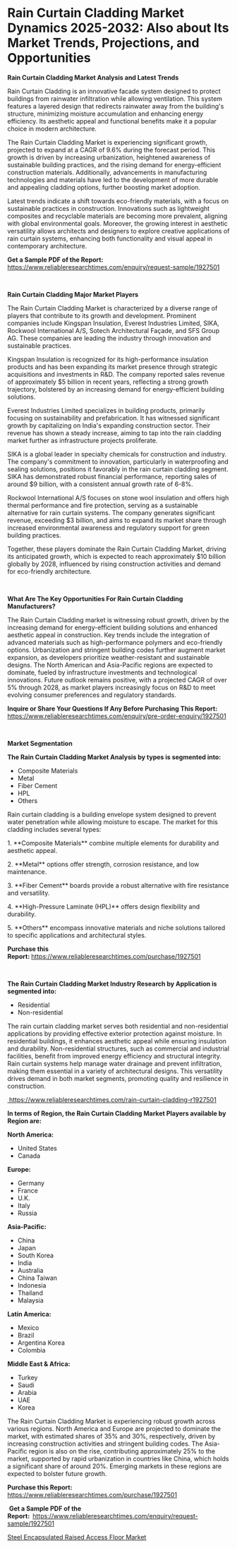 <p><h1>Rain Curtain Cladding Market Dynamics 2025-2032: Also about Its Market Trends, Projections, and Opportunities</h1></p><p><strong>Rain Curtain Cladding Market Analysis and Latest Trends</strong></p>
<p><p>Rain Curtain Cladding is an innovative facade system designed to protect buildings from rainwater infiltration while allowing ventilation. This system features a layered design that redirects rainwater away from the building's structure, minimizing moisture accumulation and enhancing energy efficiency. Its aesthetic appeal and functional benefits make it a popular choice in modern architecture.</p><p>The Rain Curtain Cladding Market is experiencing significant growth, projected to expand at a CAGR of 9.6% during the forecast period. This growth is driven by increasing urbanization, heightened awareness of sustainable building practices, and the rising demand for energy-efficient construction materials. Additionally, advancements in manufacturing technologies and materials have led to the development of more durable and appealing cladding options, further boosting market adoption.</p><p>Latest trends indicate a shift towards eco-friendly materials, with a focus on sustainable practices in construction. Innovations such as lightweight composites and recyclable materials are becoming more prevalent, aligning with global environmental goals. Moreover, the growing interest in aesthetic versatility allows architects and designers to explore creative applications of rain curtain systems, enhancing both functionality and visual appeal in contemporary architecture.</p></p>
<p><strong>Get a Sample PDF of the Report:&nbsp;</strong> <a href="https://www.reliableresearchtimes.com/enquiry/request-sample/1927501?utm_campaign=2205&utm_medium=2&utm_source=Github&utm_content=ia&utm_term=28032025&utm_id=rain-curtain-cladding">https://www.reliableresearchtimes.com/enquiry/request-sample/1927501</a></p>
<p>&nbsp;</p>
<p><strong>Rain Curtain Cladding Major Market Players</strong></p>
<p><p>The Rain Curtain Cladding Market is characterized by a diverse range of players that contribute to its growth and development. Prominent companies include Kingspan Insulation, Everest Industries Limited, SIKA, Rockwool International A/S, Sotech Architectural Façade, and SFS Group AG. These companies are leading the industry through innovation and sustainable practices.</p><p>Kingspan Insulation is recognized for its high-performance insulation products and has been expanding its market presence through strategic acquisitions and investments in R&D. The company reported sales revenue of approximately $5 billion in recent years, reflecting a strong growth trajectory, bolstered by an increasing demand for energy-efficient building solutions.</p><p>Everest Industries Limited specializes in building products, primarily focusing on sustainability and prefabrication. It has witnessed significant growth by capitalizing on India's expanding construction sector. Their revenue has shown a steady increase, aiming to tap into the rain cladding market further as infrastructure projects proliferate.</p><p>SIKA is a global leader in specialty chemicals for construction and industry. The company's commitment to innovation, particularly in waterproofing and sealing solutions, positions it favorably in the rain curtain cladding segment. SIKA has demonstrated robust financial performance, reporting sales of around $9 billion, with a consistent annual growth rate of 6-8%.</p><p>Rockwool International A/S focuses on stone wool insulation and offers high thermal performance and fire protection, serving as a sustainable alternative for rain curtain systems. The company generates significant revenue, exceeding $3 billion, and aims to expand its market share through increased environmental awareness and regulatory support for green building practices.</p><p>Together, these players dominate the Rain Curtain Cladding Market, driving its anticipated growth, which is expected to reach approximately $10 billion globally by 2028, influenced by rising construction activities and demand for eco-friendly architecture.</p></p>
<p>&nbsp;</p>
<p><strong>What Are The Key Opportunities For Rain Curtain Cladding Manufacturers?</strong></p>
<p><p>The Rain Curtain Cladding market is witnessing robust growth, driven by the increasing demand for energy-efficient building solutions and enhanced aesthetic appeal in construction. Key trends include the integration of advanced materials such as high-performance polymers and eco-friendly options. Urbanization and stringent building codes further augment market expansion, as developers prioritize weather-resistant and sustainable designs. The North American and Asia-Pacific regions are expected to dominate, fueled by infrastructure investments and technological innovations. Future outlook remains positive, with a projected CAGR of over 5% through 2028, as market players increasingly focus on R&D to meet evolving consumer preferences and regulatory standards.</p></p>
<p><strong>Inquire or Share Your Questions If Any Before Purchasing This Report:</strong> <a href="https://www.reliableresearchtimes.com/enquiry/pre-order-enquiry/1927501?utm_campaign=2205&utm_medium=2&utm_source=Github&utm_content=ia&utm_term=28032025&utm_id=rain-curtain-cladding">https://www.reliableresearchtimes.com/enquiry/pre-order-enquiry/1927501</a></p>
<p>&nbsp;</p>
<p><strong>Market Segmentation</strong></p>
<p><strong>The Rain Curtain Cladding Market Analysis by types is segmented into:</strong></p>
<p><ul><li>Composite Materials</li><li>Metal</li><li>Fiber Cement</li><li>HPL</li><li>Others</li></ul></p>
<p><p>Rain curtain cladding is a building envelope system designed to prevent water penetration while allowing moisture to escape. The market for this cladding includes several types: </p><p>1. **Composite Materials** combine multiple elements for durability and aesthetic appeal.</p><p>2. **Metal** options offer strength, corrosion resistance, and low maintenance.</p><p>3. **Fiber Cement** boards provide a robust alternative with fire resistance and versatility.</p><p>4. **High-Pressure Laminate (HPL)** offers design flexibility and durability.</p><p>5. **Others** encompass innovative materials and niche solutions tailored to specific applications and architectural styles.</p></p>
<p><strong>Purchase this Report:&nbsp;</strong><a href="https://www.reliableresearchtimes.com/purchase/1927501?utm_campaign=2205&utm_medium=2&utm_source=Github&utm_content=ia&utm_term=28032025&utm_id=rain-curtain-cladding">https://www.reliableresearchtimes.com/purchase/1927501</a></p>
<p>&nbsp;</p>
<p><strong>The Rain Curtain Cladding Market Industry Research by Application is segmented into:</strong></p>
<p><ul><li>Residential</li><li>Non-residential</li></ul></p>
<p><p>The rain curtain cladding market serves both residential and non-residential applications by providing effective exterior protection against moisture. In residential buildings, it enhances aesthetic appeal while ensuring insulation and durability. Non-residential structures, such as commercial and industrial facilities, benefit from improved energy efficiency and structural integrity. Rain curtain systems help manage water drainage and prevent infiltration, making them essential in a variety of architectural designs. This versatility drives demand in both market segments, promoting quality and resilience in construction.</p></p>
<p><a href="https://www.reliableresearchtimes.com/rain-curtain-cladding-r1927501?utm_campaign=2205&utm_medium=2&utm_source=Github&utm_content=ia&utm_term=28032025&utm_id=rain-curtain-cladding">&nbsp;https://www.reliableresearchtimes.com/rain-curtain-cladding-r1927501</a></p>
<p><strong>In terms of Region, the Rain Curtain Cladding Market Players available by Region are:</strong></p>
<p>
    <p> <strong> North America: </strong>
        <ul>
            <li>United States</li>
            <li>Canada</li>
        </ul>
        </p> 
    <p> <strong> Europe: </strong>
        <ul>
            <li>Germany</li>
            <li>France</li>
            <li>U.K.</li>
            <li>Italy</li>
            <li>Russia</li>
        </ul>
        </p> 
    <p> <strong> Asia-Pacific: </strong>
        <ul>
            <li>China</li>
            <li>Japan</li>
            <li>South Korea</li>
            <li>India</li>
            <li>Australia</li>
            <li>China Taiwan</li>
            <li>Indonesia</li>
            <li>Thailand</li>
            <li>Malaysia</li>
        </ul>
        </p> 
    <p> <strong> Latin America: </strong>
        <ul>
            <li>Mexico</li>
            <li>Brazil</li>
            <li>Argentina Korea</li>
            <li>Colombia</li>
        </ul>
        </p> 
    <p> <strong> Middle East & Africa: </strong>
        <ul>
            <li>Turkey</li>
            <li>Saudi</li>
            <li>Arabia</li>
            <li>UAE</li>
            <li>Korea</li>
        </ul>
    </p>
    </p>
<p><p>The Rain Curtain Cladding Market is experiencing robust growth across various regions. North America and Europe are projected to dominate the market, with estimated shares of 35% and 30%, respectively, driven by increasing construction activities and stringent building codes. The Asia-Pacific region is also on the rise, contributing approximately 25% to the market, supported by rapid urbanization in countries like China, which holds a significant share of around 20%. Emerging markets in these regions are expected to bolster future growth.</p></p>
<p><strong>Purchase this Report: </strong><a href="https://www.reliableresearchtimes.com/purchase/1927501?utm_campaign=2205&utm_medium=2&utm_source=Github&utm_content=ia&utm_term=28032025&utm_id=rain-curtain-cladding">https://www.reliableresearchtimes.com/purchase/1927501</a></p>
<p>&nbsp;<strong>Get a Sample PDF of the Report:&nbsp;&nbsp;</strong><a href="https://www.reliableresearchtimes.com/enquiry/request-sample/1927501?utm_campaign=2205&utm_medium=2&utm_source=Github&utm_content=ia&utm_term=28032025&utm_id=rain-curtain-cladding">https://www.reliableresearchtimes.com/enquiry/request-sample/1927501</a></p>
<p><strong></strong></p>
<p><p><a href="https://github.com/SanjidaKhan901/Market-Research-Report-List-2/blob/main/steel-encapsulated-raised-access-floor-market.md?utm_campaign=2205&utm_medium=2&utm_source=Github&utm_content=ia&utm_term=28032025&utm_id=rain-curtain-cladding">Steel Encapsulated Raised Access Floor Market</a></p></p>
